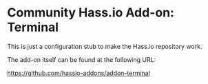 # Community Hass.io Add-on: Terminal

This is just a configuration stub to make the Hass.io repository work.

The add-on itself can be found at the following URL:

https://github.com/hassio-addons/addon-terminal